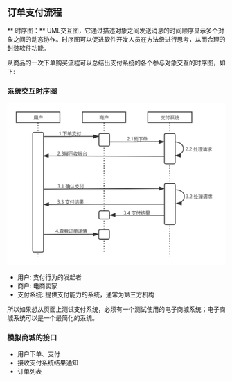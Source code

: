 
## 订单支付流程

** 时序图：**
UML交互图，它通过描述对象之间发送消息的时间顺序显示多个对象之间的动态协作。时序图可以促进软件开发人员在方法级进行思考，从而合理的封装软件功能。<br/>


从商品的一次下单购买流程可以总结出支付系统的各个参与对象交互的时序图，如下:
### 系统交互时序图
![系统交互时序图](../assets/images/支付流程.png)

* 用户: 支付行为的发起者
* 商户: 电商卖家
* 支付系统: 提供支付能力的系统，通常为第三方机构

所以如果想从页面上测试支付系统，必须有一个测试使用的电子商城系统；电子商城系统可以是一个最简化的系统。

### 模拟商城的接口

* 用户下单、支付
* 接收支付系统结果通知
* 订单列表
